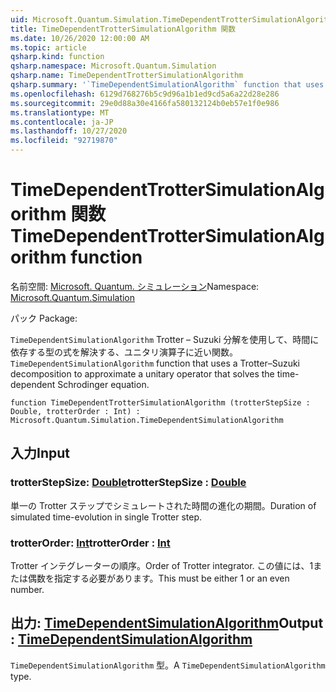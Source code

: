 ```yaml
---
uid: Microsoft.Quantum.Simulation.TimeDependentTrotterSimulationAlgorithm
title: TimeDependentTrotterSimulationAlgorithm 関数
ms.date: 10/26/2020 12:00:00 AM
ms.topic: article
qsharp.kind: function
qsharp.namespace: Microsoft.Quantum.Simulation
qsharp.name: TimeDependentTrotterSimulationAlgorithm
qsharp.summary: '`TimeDependentSimulationAlgorithm` function that uses a Trotter–Suzuki decomposition to approximate a unitary operator that solves the time-dependent Schrodinger equation.'
ms.openlocfilehash: 6129d768276b5c9d96a1b1ed9cd5a6a22d28e286
ms.sourcegitcommit: 29e0d88a30e4166fa580132124b0eb57e1f0e986
ms.translationtype: MT
ms.contentlocale: ja-JP
ms.lasthandoff: 10/27/2020
ms.locfileid: "92719870"
---
```

# <a name="timedependenttrottersimulationalgorithm-function"></a><span data-ttu-id="6c95d-102">TimeDependentTrotterSimulationAlgorithm 関数</span><span class="sxs-lookup"><span data-stu-id="6c95d-102">TimeDependentTrotterSimulationAlgorithm function</span></span>

<span data-ttu-id="6c95d-103">名前空間: [Microsoft. Quantum. シミュレーション](xref:Microsoft.Quantum.Simulation)</span><span class="sxs-lookup"><span data-stu-id="6c95d-103">Namespace: [Microsoft.Quantum.Simulation](xref:Microsoft.Quantum.Simulation)</span></span>

<span data-ttu-id="6c95d-104">パック [](https://nuget.org/packages/)</span><span class="sxs-lookup"><span data-stu-id="6c95d-104">Package: [](https://nuget.org/packages/)</span></span>


<span data-ttu-id="6c95d-105">`TimeDependentSimulationAlgorithm` Trotter – Suzuki 分解を使用して、時間に依存する型の式を解決する、ユニタリ演算子に近い関数。</span><span class="sxs-lookup"><span data-stu-id="6c95d-105">`TimeDependentSimulationAlgorithm` function that uses a Trotter–Suzuki decomposition to approximate a unitary operator that solves the time-dependent Schrodinger equation.</span></span>

```qsharp
function TimeDependentTrotterSimulationAlgorithm (trotterStepSize : Double, trotterOrder : Int) : Microsoft.Quantum.Simulation.TimeDependentSimulationAlgorithm
```


## <a name="input"></a><span data-ttu-id="6c95d-106">入力</span><span class="sxs-lookup"><span data-stu-id="6c95d-106">Input</span></span>

### <a name="trotterstepsize--double"></a><span data-ttu-id="6c95d-107">trotterStepSize: [Double](xref:microsoft.quantum.lang-ref.double)</span><span class="sxs-lookup"><span data-stu-id="6c95d-107">trotterStepSize : [Double](xref:microsoft.quantum.lang-ref.double)</span></span>

<span data-ttu-id="6c95d-108">単一の Trotter ステップでシミュレートされた時間の進化の期間。</span><span class="sxs-lookup"><span data-stu-id="6c95d-108">Duration of simulated time-evolution in single Trotter step.</span></span>


### <a name="trotterorder--int"></a><span data-ttu-id="6c95d-109">trotterOrder: [Int](xref:microsoft.quantum.lang-ref.int)</span><span class="sxs-lookup"><span data-stu-id="6c95d-109">trotterOrder : [Int](xref:microsoft.quantum.lang-ref.int)</span></span>

<span data-ttu-id="6c95d-110">Trotter インテグレーターの順序。</span><span class="sxs-lookup"><span data-stu-id="6c95d-110">Order of Trotter integrator.</span></span> <span data-ttu-id="6c95d-111">この値には、1または偶数を指定する必要があります。</span><span class="sxs-lookup"><span data-stu-id="6c95d-111">This must be either 1 or an even number.</span></span>



## <a name="output--timedependentsimulationalgorithm"></a><span data-ttu-id="6c95d-112">出力: [TimeDependentSimulationAlgorithm](xref:Microsoft.Quantum.Simulation.TimeDependentSimulationAlgorithm)</span><span class="sxs-lookup"><span data-stu-id="6c95d-112">Output : [TimeDependentSimulationAlgorithm](xref:Microsoft.Quantum.Simulation.TimeDependentSimulationAlgorithm)</span></span>

<span data-ttu-id="6c95d-113">`TimeDependentSimulationAlgorithm` 型。</span><span class="sxs-lookup"><span data-stu-id="6c95d-113">A `TimeDependentSimulationAlgorithm` type.</span></span>
